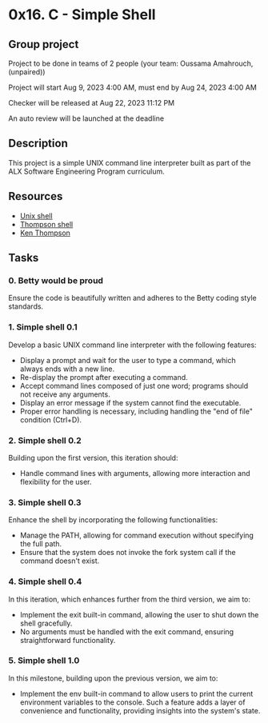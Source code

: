 # 0x16. C - Simple Shell
## Group project
Project to be done in teams of 2 people (your team: Oussama Amahrouch,(unpaired))

Project will start Aug 9, 2023 4:00 AM, must end by Aug 24, 2023 4:00 AM

Checker will be released at Aug 22, 2023 11:12 PM

An auto review will be launched at the deadline

## Description

This project is a simple UNIX command line interpreter built as part of the ALX Software Engineering Program curriculum.

## Resources

- [Unix shell](https://en.wikipedia.org/wiki/Unix_shell)
- [Thompson shell](https://en.wikipedia.org/wiki/Thompson_shell)
- [Ken Thompson](https://en.wikipedia.org/wiki/Ken_Thompson)

## Tasks

### 0. Betty would be proud
Ensure the code is beautifully written and adheres to the Betty coding style standards.

### 1. Simple shell 0.1
Develop a basic UNIX command line interpreter with the following features:
- Display a prompt and wait for the user to type a command, which always ends with a new line.
- Re-display the prompt after executing a command.
- Accept command lines composed of just one word; programs should not receive any arguments.
- Display an error message if the system cannot find the executable.
- Proper error handling is necessary, including handling the "end of file" condition (Ctrl+D).

### 2. Simple shell 0.2
Building upon the first version, this iteration should:
- Handle command lines with arguments, allowing more interaction and flexibility for the user.

### 3. Simple shell 0.3
Enhance the shell by incorporating the following functionalities:
- Manage the PATH, allowing for command execution without specifying the full path.
- Ensure that the system does not invoke the fork system call if the command doesn't exist.

### 4. Simple shell 0.4
In this iteration, which enhances further from the third version, we aim to:
- Implement the exit built-in command, allowing the user to shut down the shell gracefully.
- No arguments must be handled with the exit command, ensuring straightforward functionality.

### 5. Simple shell 1.0
In this milestone, building upon the previous version, we aim to:
- Implement the env built-in command to allow users to print the current environment variables to the console. Such a feature adds a layer of convenience and functionality, providing insights into the system's state.
